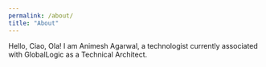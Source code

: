 ```yaml
---
permalink: /about/
title: "About"
---
```


Hello, Ciao, Ola! I am Animesh Agarwal, a technologist currently associated with GlobalLogic as a Technical Architect.
